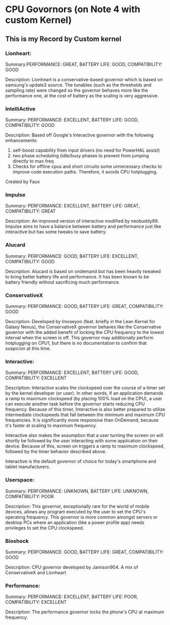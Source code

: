 ﻿# CPU Govornors (on Note 4 with custom Kernel)

## This is my Record by Custom kernel 


### Lionheart:

Summary:PERFORMANCE: GREAT, BATTERY LIFE: GOOD, COMPATIBILITY: GOOD

Description:
Lionheart is a conservative-based governor which is based on samsung's update3 source.
The tunables (such as the thresholds and sampling rate) were changed so the governor behaves more like the performance one, at the cost of battery as the scaling is very aggressive.


### IntelliActive

Summary:
PERFORMANCE: EXCELLENT, BATTERY LIFE: GOOD, COMPATIBILITY: GOOD

Description:
Based off Google's Interactive governor with the following enhancements:

1. self-boost capability from input drivers (no need for PowerHAL assist)
2. two phase scheduling (idle/busy phases to prevent from jumping directly to max freq
3. Checks for offline cpus and short circuits some unnecessary checks to improve code execution paths. Therefore, it avoids CPU hotplugging.

Created by Faux


### Impulse

Summary:
PERFORMANCE: EXCELLENT, BATTERY LIFE: GREAT, COMPATIBILITY: GREAT

Description:
An improved version of interactive modified by neobuddy89. Impulse aims to have a balance between battery and performance just like interactive but has some tweaks to save battery. 

### Alucard

Summary:
PERFORMANCE: GOOD, BATTERY LIFE: EXCELLENT, COMPATIBILITY: GOOD

Description:
Alucard is based on ondemand but has been heavily tweaked to bring better battery life and performance. It has been known to be battery friendly without sacrificing much performance.


### ConservativeX

Summary:
PERFORMANCE: GOOD, BATTERY LIFE: GREAT, COMPATIBILITY: GOOD

Description:
Developed by Imoseyon (feat. briefly in the Lean Kernel for Galaxy Nexus), the ConservativeX governor behaves like the Conservative governor with the added benefit of locking the CPU frequency to the lowest interval when the screen is off. This governor may additionally perform hotplugging on CPU1, but there is no documentation to confirm that suspicion at this time.


### Interactive:

Summary:
PERFORMANCE: EXCELLENT, BATTERY LIFE: GOOD, COMPATIBILITY: EXCELLENT

Description:
Interactive scales the clockspeed over the course of a timer set by the kernel developer (or user). In other words, if an application demands a ramp to maximum clockspeed (by placing 100% load on the CPU), a user can execute another task before the governor starts reducing CPU frequency. Because of this timer, Interactive is also better prepared to utilize intermediate clockspeeds that fall between the minimum and maximum CPU frequencies. It is significantly more responsive than OnDemand, because it's faster at scaling to maximum frequency.

Interactive also makes the assumption that a user turning the screen on will shortly be followed by the user interacting with some application on their device. Because of this, screen on triggers a ramp to maximum clockspeed, followed by the timer behavior described above.

Interactive is the default governor of choice for today's smartphone and tablet manufacturers.

### Userspace:

Summary:
PERFORMANCE: UNKNOWN, BATTERY LIFE: UNKNOWN, COMPATIBILITY: POOR

Description:
This governor, exceptionally rare for the world of mobile devices, allows any program executed by the user to set the CPU's operating frequency. This governor is more common amongst servers or desktop PCs where an application (like a power profile app) needs privileges to set the CPU clockspeed.

### Bioshock

Summary:
PERFORMANCE: GOOD, BATTERY LIFE: GREAT, COMPATIBILITY: GOOD

Description:
CPU governor developed by Jamison904. A mix of ConservativeX and Lionheart

### Performance:

Summary:
PERFORMANCE: EXCELLENT, BATTERY LIFE: POOR, COMPATIBILITY: EXCELLENT

Description:
The performance governor locks the phone's CPU at maximum frequency.


